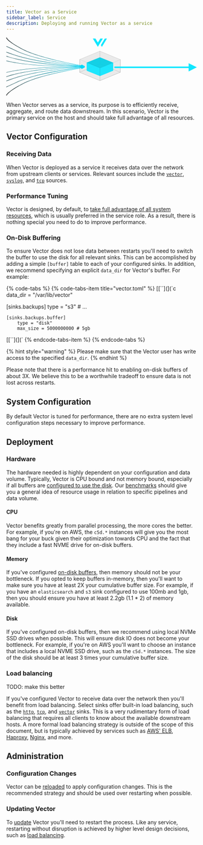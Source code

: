 ```yaml
---
title: Vector as a Service
sidebar_label: Service
description: Deploying and running Vector as a service
---
```


<svg width="900px" height="278px" viewBox="0 0 900 278" version="1.1" xmlns="http://www.w3.org/2000/svg">
    <title>Centralized Service</title>
    <desc>Created with Sketch.</desc>
    <defs>
        <linearGradient x1="100%" y1="50%" x2="0%" y2="50%" id="linearGradient-1">
            <stop stop-color="#00DEFF" offset="0%"></stop>
            <stop stop-color="#000000" offset="100%"></stop>
        </linearGradient>
        <linearGradient x1="100%" y1="50%" x2="0%" y2="50%" id="linearGradient-2">
            <stop stop-color="#00DEFF" offset="0%"></stop>
            <stop stop-color="#000000" offset="100%"></stop>
        </linearGradient>
        <linearGradient x1="100%" y1="50%" x2="0%" y2="50%" id="linearGradient-3">
            <stop stop-color="#00DEFF" offset="0%"></stop>
            <stop stop-color="#000000" offset="100%"></stop>
        </linearGradient>
        <linearGradient x1="100%" y1="50%" x2="0%" y2="50%" id="linearGradient-4">
            <stop stop-color="#00DEFF" offset="0%"></stop>
            <stop stop-color="#000000" offset="100%"></stop>
        </linearGradient>
        <linearGradient x1="100%" y1="50%" x2="0%" y2="50%" id="linearGradient-5">
            <stop stop-color="#00DEFF" offset="0%"></stop>
            <stop stop-color="#000000" offset="100%"></stop>
        </linearGradient>
        <linearGradient x1="100%" y1="50%" x2="0%" y2="50%" id="linearGradient-6">
            <stop stop-color="#00DEFF" offset="0%"></stop>
            <stop stop-color="#000000" offset="100%"></stop>
        </linearGradient>
        <linearGradient x1="100%" y1="50%" x2="0%" y2="50%" id="linearGradient-7">
            <stop stop-color="#00DEFF" offset="0%"></stop>
            <stop stop-color="#000000" offset="100%"></stop>
        </linearGradient>
        <linearGradient x1="100%" y1="50%" x2="0%" y2="50%" id="linearGradient-8">
            <stop stop-color="#00DEFF" offset="0%"></stop>
            <stop stop-color="#000000" offset="100%"></stop>
        </linearGradient>
    </defs>
    <g id="Role:-Centralized-Service" stroke="none" stroke-width="1" fill="none" fill-rule="evenodd">
        <g id="Diagram" transform="translate(0.000000, -63.000000)">
            <g id="Centralized-Service" transform="translate(-168.000000, 23.000000)">
                <g id="Vector" transform="translate(514.000000, 106.000000)">
                    <polygon id="Stroke-1" stroke-opacity="0.152671547" stroke="#000000" stroke-linecap="round" stroke-linejoin="round" points="0.596470588 99.8750881 96.8670588 139.436604 193.135686 99.8750881 96.8670588 60.3093852"></polygon>
                    <polygon id="Stroke-7" stroke-opacity="0.152671547" stroke="#000000" stroke-linecap="round" stroke-linejoin="round" points="96.6672549 0.524918578 193.606471 40.5233234 193.135882 99.8746693 96.8672549 60.3089664"></polygon>
                    <polygon id="Stroke-9" stroke-opacity="0.152671547" stroke="#000000" stroke-linecap="round" stroke-linejoin="round" points="0.941176471 40.0098039 0.941176471 99.8720173 96.8670588 60.2532735 96.6670588 0.525058159"></polygon>
                    <polygon id="Fill-11" fill-opacity="0.0739182692" fill="#000000" points="0.596470588 99.8750881 0.396470588 40.0910402 96.8670588 0.503981389 193.74549 40.4890701 193.427529 99.7355068 96.8670588 139.436604"></polygon>
                    <polygon id="Stroke-13" stroke-opacity="0.152671547" stroke="#000000" stroke-linecap="round" stroke-linejoin="round" points="0.596470588 99.8750881 0.396470588 40.0910402 96.8670588 0.503953473 193.74549 40.4890701 193.427451 99.7355068 96.8670588 139.436604"></polygon>
                    <g transform="translate(34.000000, 29.529412)" fill-opacity="0.6">
                        <polygon id="Fill-21" fill="#10E7FF" points="0.275967078 63.0221001 62.6685802 88.1123655 125.059753 63.0221001 62.6685802 37.9291279"></polygon>
                        <polygon id="Fill-22" fill="#10E7FF" points="-1.13686838e-13 25.0549614 -1.13686838e-13 63.0201525 63.3744856 88.1157325 63.3744856 50.4745164"></polygon>
                        <polygon id="Fill-23" fill="#10E7FF" points="63.3744856 50.4748465 125.365679 25.3810986 125.060617 63.0221826 63.3744856 88.1159966"></polygon>
                        <polygon id="Fill-24" fill="#10E7FF" points="62.5389506 0.013368984 125.364959 25.3806034 125.059897 63.021836 62.6685802 37.9289628"></polygon>
                        <polygon id="Fill-25" fill="#10E7FF" points="-1.70530257e-13 25.0549614 -1.70530257e-13 63.0201525 62.6685802 37.8936423 62.5389506 0.013368984"></polygon>
                        <polygon id="Fill-26" fill="#10E7FF" points="0.275967078 63.0221001 0.146337449 25.1064567 62.6685802 -4.26325641e-13 125.454979 25.358982 125.248868 62.9335677 62.6685802 88.1123655"></polygon>
                        <polygon id="Fill-21-Copy" fill="#00C1D8" points="0.275967078 25.206974 62.6685802 50.2972394 125.059753 25.206974 62.6685802 0.11400183"></polygon>
                    </g>
                    <polygon id="Stroke-3" stroke-opacity="0.152671547" stroke="#000000" stroke-linecap="round" stroke-linejoin="round" points="0.941176471 40.0098039 0.941176471 99.8720173 97.0196078 139.441908 97.0196078 80.0905616"></polygon>
                    <polygon id="Stroke-5" stroke-opacity="0.152671547" stroke="#000000" stroke-linecap="round" stroke-linejoin="round" points="97.0196078 80.0909804 193.607647 40.5238817 193.137059 99.8752277 97.0196078 139.442326"></polygon>
                </g>
                <g id="Logo" transform="translate(577.000000, 47.000000)" fill="#10E7FF">
                    <polygon id="Rectangle" points="56.7252722 0 66.7327728 5.56344142e-13 42.8996397 39.305191 37.954892 31.1715113"></polygon>
                    <polygon id="Triangle-Copy" transform="translate(23.707696, 19.549161) scale(1, -1) translate(-23.707696, -19.549161) " points="23.7076956 9.09494702e-13 47.4153912 39.0983216 35.5899698 39.0983216 23.9502082 19.9835866 12.3048123 39.0983216 0 39.0983216"></polygon>
                </g>
                <g id="Lines" transform="translate(0.000000, 36.000000)" fill-rule="nonzero">
                    <path d="M520.689146,138.904518 C386.619611,113.547978 295.122981,88.3620522 246.163662,63.3102905 C194.924832,37.0921364 167.581376,16.619518 164.163642,1.79572613 L164,1.08596059 L166.850323,0.922965421 L167.013965,1.63273096 C170.337704,16.0488363 197.396149,36.308061 248.219647,62.3136957 C296.820302,87.1819348 387.990329,112.278241 521.694139,137.566169 L524.706471,133.554645 L540,141.742337 L517.671615,142.922965 L520.689146,138.904518 L520.689146,138.904518 Z" id="Line" fill="url(#linearGradient-1)"></path>
                    <path d="M520.147867,139.76933 C377.019531,121.482811 275.267174,98.2534081 214.878502,70.0501944 C152.081785,40.7223552 106.51416,22.2040952 78.2594752,14.5160185 L77,14.1733164 L78.380812,12.9229654 L79.6402871,13.2656676 C108.172435,21.0292418 153.880035,39.6043863 216.846934,69.0117053 C276.816992,97.0194143 378.154121,120.154543 520.846032,138.386166 L522.938335,134.241021 L540,141.507819 L518.051279,143.922965 L520.147867,139.76933 L520.147867,139.76933 Z" id="Line" fill="url(#linearGradient-2)"></path>
                    <path d="M519.933056,141.707268 C372.704043,129.026229 262.837966,109.768317 190.3225,83.91188 C114.824344,56.9919213 69.7682331,41.1836994 55.2050526,36.5043653 L54,36.1171667 L55.5628679,34.9229654 L56.7679205,35.3101641 C71.3888108,40.008041 116.449311,55.8178032 192.000305,82.7566018 C264.10501,108.466576 373.578187,127.656086 520.407513,140.303481 L521.829356,136.096647 L540,142.655422 L518.508217,145.922965 L519.933056,141.707268 L519.933056,141.707268 Z" id="Line" fill="url(#linearGradient-3)"></path>
                    <path d="M519.86475,142.649849 C368.517308,136.277141 254.64057,121.506653 178.217158,98.315554 C98.3048273,74.0657243 57.2256333,53.2560194 55.0868866,35.721735 L55,35.0094049 L57.8640571,34.9229654 L57.9509436,35.6352955 C60.0125421,52.5370884 100.563615,73.0792604 179.711474,97.0971069 C255.690321,120.1533 369.155374,134.870846 520.089258,141.226918 L520.762072,136.962634 L540,142.724521 L519.190543,146.922965 L519.86475,142.649849 Z" id="Line" fill="url(#linearGradient-4)"></path>
                    <path d="M519.932391,142.647115 C332.463995,144.005826 202.179696,131.636107 129.025387,105.480367 C54.4226233,78.8067444 12.9659958,85.1433159 3.02731644,124.595592 L2.84929278,125.302269 L0,125.125657 L0.178023657,124.418979 C10.4110126,83.7984213 54.4625383,77.0652242 130.704413,104.324898 C203.236783,130.258268 332.978348,142.576841 519.875007,141.223033 L519.703008,136.954531 L540,141.739501 L520.104686,146.922965 L519.932391,142.647115 L519.932391,142.647115 Z" id="Line" fill="url(#linearGradient-5)"></path>
                    <path d="M520.593079,280.880292 C386.580357,256.843593 295.115373,232.324892 246.163677,207.28657 C194.924841,181.078398 167.581382,160.613574 164.163646,145.795419 L164,145.085906 L166.850322,144.922965 L167.013968,145.632478 C170.337705,160.043084 197.396146,180.29459 248.219637,206.290318 C296.798885,231.138136 387.920885,255.565208 521.55119,279.53392 L524.422894,275.498497 L540,283.549632 L517.716215,284.922965 L520.593079,280.880292 L520.593079,280.880292 Z" id="Line-Copy-5" fill="url(#linearGradient-6)" transform="translate(352.000000, 214.922965) scale(1, -1) translate(-352.000000, -214.922965) "></path>
                    <path d="M520.147867,269.76933 C377.019531,251.482811 275.267174,228.253408 214.878502,200.050194 C152.081785,170.722355 106.51416,152.204095 78.2594752,144.516019 L77,144.173316 L78.380812,142.922965 L79.6402871,143.265668 C108.172435,151.029242 153.880035,169.604386 216.846934,199.011705 C276.816992,227.019414 378.154121,250.154543 520.846032,268.386166 L522.938335,264.241021 L540,271.507819 L518.051279,273.922965 L520.147867,269.76933 L520.147867,269.76933 Z" id="Line-Copy-4" fill="url(#linearGradient-2)" transform="translate(308.500000, 208.422965) scale(1, -1) translate(-308.500000, -208.422965) "></path>
                    <path d="M519.911943,246.687624 C372.696361,234.846471 262.837027,215.973535 190.322488,190.046401 C114.824332,163.052494 69.7682221,147.200847 55.2050418,142.508659 L54,142.1204 L55.562901,140.922965 L56.7679428,141.311224 C71.3888331,146.022006 116.449333,161.875197 192.000326,188.887996 C264.093555,214.664493 373.548257,233.468411 520.352981,245.277341 L521.674626,241.05119 L540,247.520934 L518.587424,250.922965 L519.911943,246.687624 L519.911943,246.687624 Z" id="Line-Copy-3" fill="url(#linearGradient-7)" transform="translate(297.000000, 195.922965) scale(1, -1) translate(-297.000000, -195.922965) "></path>
                    <path d="M519.865233,245.646078 C368.522035,240.589054 254.64482,226.480102 178.21713,203.295146 C98.3048151,179.053101 57.2256265,158.250074 55.0868826,140.721439 L55,140.009369 L57.8640576,139.922965 L57.9509402,140.635035 C60.0125416,157.531429 100.563621,178.067014 179.711496,202.07716 C255.677776,225.122144 369.125912,239.178424 520.039445,244.221924 L520.561516,239.954089 L540,245.544898 L519.342055,249.922965 L519.865233,245.646078 L519.865233,245.646078 Z" id="Line-Copy-2" fill="url(#linearGradient-8)" transform="translate(297.500000, 194.922965) scale(1, -1) translate(-297.500000, -194.922965) "></path>
                    <path d="M519.932391,194.647115 C332.463995,196.005826 202.179696,183.636107 129.025387,157.480367 C54.4226233,130.806744 12.9659958,137.143316 3.02731644,176.595592 L2.84929278,177.302269 L0,177.125657 L0.178023657,176.418979 C10.4110126,135.798421 54.4625383,129.065224 130.704413,156.324898 C203.236783,182.258268 332.978348,194.576841 519.875007,193.223033 L519.703008,188.954531 L540,193.739501 L520.104686,198.922965 L519.932391,194.647115 L519.932391,194.647115 Z" id="Line-Copy" fill="url(#linearGradient-5)" transform="translate(270.000000, 169.422965) scale(1, -1) translate(-270.000000, -169.422965) "></path>
                    <polygon id="Line-5" fill="#10E7FF" points="1030 127 1069 146.5 1030 166 1030 150 679 150 679 143 1030 143"></polygon>
                </g>
                <g id="Text" transform="translate(345.000000, 0.000000)"></g>
            </g>
        </g>
    </g>
</svg>

When Vector serves as a service, its purpose is to efficiently receive,
aggregate, and route data downstream. In this scenario, Vector is the primary
service on the host and should take full advantage of all resources.

## Vector Configuration

### Receiving Data

When Vector is deployed as a service it receives data over the network from
upstream clients or services. Relevant sources include the
[`vector`][docs.sources.vector], [`syslog`][docs.sources.syslog], and
[`tcp`][docs.sources.tcp] sources.

### Performance Tuning

Vector is designed, by default, to [take full advantage of all system resources][docs.performance],
which is usually preferred in the service role. As a result, there is nothing
special you need to do to improve performance.

### On-Disk Buffering

To ensure Vector does not lose data between restarts you'll need to switch
the buffer to use the disk for all relevant sinks. This can be accomplished
by adding a simple `[buffer]` table to each of your configured sinks. In
addition, we recommend specifying an explicit `data_dir` for Vector's buffer.
For example:

{% code-tabs %}
{% code-tabs-item title="vector.toml" %}
[[``](](`c
data_dir = "/var/lib/vector"

[sinks.backups]
    type = "s3"
    # ...
    
    [sinks.backups.buffer]
        type = "disk"
        max_size = 5000000000 # 5gb
[[``](](`
{% endcode-tabs-item %}
{% endcode-tabs %}

{% hint style="warning" %}
Please make sure that the Vector user has write access to the specified
`data_dir`.
{% endhint %}

Please note that there is a performance hit to enabling on-disk buffers of
about 3X. We believe this to be a worthwhile tradeoff to ensure data is not
lost across restarts.

## System Configuration

By default Vector is tuned for performance, there are no extra system level
configuration steps necessary to improve performance.

## Deployment

### Hardware

The hardware needed is highly dependent on your configuration and data volume.
Typically, Vector is CPU bound and not memory bound, especially if all buffers
are [configured to use the disk][docs.roles.service#on-disk-buffering]. Our
[benchmarks][docs.performance] should give you a general idea of resource usage
in relation to specific pipelines and data volume.

#### CPU

Vector benefits greatly from parallel processing, the more cores the better.
For example, if you're on AWS, the `c5d.*` instances will give you the most
bang for your buck given their optimization towards CPU and the fact that
they include a fast NVME drive for on-disk buffers.

#### Memory

If you've configured [on-disk buffers][docs.roles.service#on-disk-buffering],
then memory should not be your bottleneck. If you opted to keep buffers
in-memory, then you'll want to make sure you have at least 2X your cumulative
buffer size. For example, if you have an `elasticsearch` and `s3` sink
configured to use 100mb and 1gb, then you should ensure you have at least
2.2gb \(1.1 \* 2\) of memory available.

#### Disk

If you've configured on-disk buffers, then we recommend using local NVMe SSD
drives when possible. This will ensure disk IO does not become your bottleneck.
For example, if you're on AWS you'll want to choose an instance that includes a
local NVME SSD drive, such as the `c5d.*` instances. The size of the disk should
be at least 3 times your cumulative buffer size.

### Load balancing

TODO: make this better

If you've configured Vector to receive data over the network then you'll
benefit from load balancing. Select sinks offer built-in load balancing,
such as the [`http`][docs.sinks.http], [`tcp`][docs.sinks.tcp], and
[`vector`][docs.sinks.vector] sinks. This is a very rudimentary form of load
balancing that requires all clients to know about the available downstream
hosts. A more formal load balancing strategy is outside of the scope of this
document, but is typically achieved by services such as
[AWS' ELB][urls.aws_elb], [Haproxy][urls.haproxy], [Nginx][urls.nginx], and more.

## Administration

### Configuration Changes

Vector can be [reloaded][docs.process-management#reloading] to apply configuration changes.
This is the recommended strategy and should be used over restarting when
possible.

### Updating Vector

To [update][docs.updating] Vector you'll need to restart the process. Like any
service, restarting without disruption is achieved by higher level design
decisions, such as [load balancing][docs.roles.service#load-balancing].


[docs.performance]: /docs/about/performance
[docs.process-management#reloading]: /docs/administration/process-management#reloading
[docs.roles.service#load-balancing]: /docs/setup/deployment/roles/service#load-balancing
[docs.roles.service#on-disk-buffering]: /docs/setup/deployment/roles/service#on-disk-buffering
[docs.sinks.http]: /docs/components/sinks/http
[docs.sinks.tcp]: /docs/components/sinks/tcp
[docs.sinks.vector]: /docs/components/sinks/vector
[docs.sources.syslog]: /docs/components/sources/syslog
[docs.sources.tcp]: /docs/components/sources/tcp
[docs.sources.vector]: /docs/components/sources/vector
[docs.updating]: /docs/administration/updating
[urls.aws_elb]: https://aws.amazon.com/elasticloadbalancing/
[urls.haproxy]: https://www.haproxy.org/
[urls.nginx]: https://www.nginx.com/
